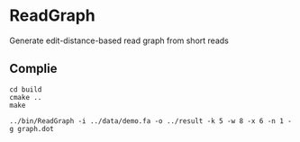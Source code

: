 # ReadGraph
Generate edit-distance-based read graph from short reads


## Complie

```
cd build
cmake ..
make

../bin/ReadGraph -i ../data/demo.fa -o ../result -k 5 -w 8 -x 6 -n 1 -g graph.dot
```
